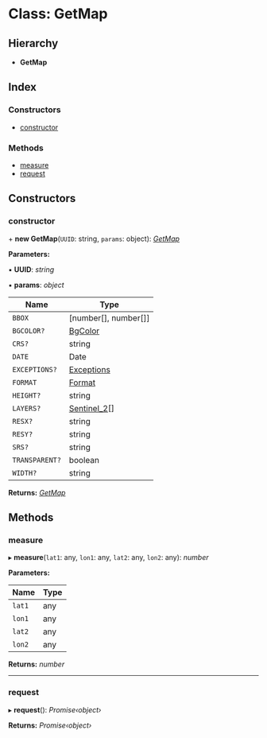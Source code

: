 
# Class: GetMap

## Hierarchy

* **GetMap**

## Index

### Constructors

* [constructor](_getmap_.getmap.md#constructor)

### Methods

* [measure](_getmap_.getmap.md#measure)
* [request](_getmap_.getmap.md#request)

## Constructors

###  constructor

\+ **new GetMap**(`UUID`: string, `params`: object): *[GetMap](_getmap_.getmap.md)*

**Parameters:**

▪ **UUID**: *string*

▪ **params**: *object*

Name | Type |
------ | ------ |
`BBOX` | [number[], number[]] |
`BGCOLOR?` | [BgColor](../enums/_wmsparameters_.wmsparameters.bgcolor.md) |
`CRS?` | string |
`DATE` | Date |
`EXCEPTIONS?` | [Exceptions](../enums/_wmsparameters_.wmsparameters.exceptions.md) |
`FORMAT` | [Format](../enums/_wmsparameters_.wmsparameters.format.md) |
`HEIGHT?` | string |
`LAYERS?` | [Sentinel_2](../enums/_wmsparameters_.wmsparameters.sentinel_2.md)[] |
`RESX?` | string |
`RESY?` | string |
`SRS?` | string |
`TRANSPARENT?` | boolean |
`WIDTH?` | string |

**Returns:** *[GetMap](_getmap_.getmap.md)*

## Methods

###  measure

▸ **measure**(`lat1`: any, `lon1`: any, `lat2`: any, `lon2`: any): *number*

**Parameters:**

Name | Type |
------ | ------ |
`lat1` | any |
`lon1` | any |
`lat2` | any |
`lon2` | any |

**Returns:** *number*

___

###  request

▸ **request**(): *Promise‹object›*

**Returns:** *Promise‹object›*

